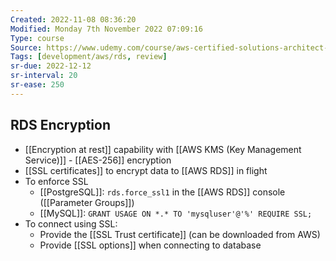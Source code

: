 ```yaml
---
Created: 2022-11-08 08:36:20
Modified: Monday 7th November 2022 07:09:16
Type: course
Source: https://www.udemy.com/course/aws-certified-solutions-architect-associate-saa-c01/?xref=E0Aed11STH4LPUQvCz0GJFABTmM=
Tags: [development/aws/rds, review]
sr-due: 2022-12-12
sr-interval: 20
sr-ease: 250
---
```


## RDS Encryption

- [[Encryption at rest]] capability with [[AWS KMS (Key Management Service)]] - [[AES-256]] encryption
- [[SSL certificates]] to encrypt data to [[AWS RDS]] in flight
- To enforce SSL
    - [[PostgreSQL]]: `rds.force_ssl1` in the [[AWS RDS]] console ([[Parameter Groups]])
    - [[MySQL]]: `GRANT USAGE ON *.* TO 'mysqluser'@'%' REQUIRE SSL;`
- To connect using SSL:
    - Provide the [[SSL Trust certificate]] (can be downloaded from AWS)
    - Provide [[SSL options]] when connecting to database